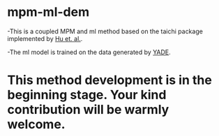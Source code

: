 # mpm-ml-dem

-This is a coupled MPM and ml method based on the taichi package implemented by [Hu et. al.](https://github.com/yuanming-hu).

-The ml model is trained on the data generated by [YADE](https://yade-dem.org/doc/).

# This method development is in the beginning stage. Your kind contribution will be warmly welcome.
